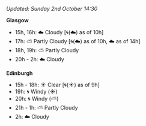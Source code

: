 *Updated: Sunday 2nd October 14:30*

**Glasgow**

* 15h, 16h: :cloud: Cloudy [:cyclone:(:cloud:) as of 10h]
* 17h: :partly_sunny: Partly Cloudy [:cyclone:(:cloud:) as of 10h, :cloud: as of 14h]
* 18h, 19h: :partly_sunny: Partly Cloudy
* 20h - 2h: :cloud: Cloudy

**Edinburgh**

* 15h - 18h: :sunny: Clear [:cyclone:(:sunny:) as of 9h]
* 19h: :cyclone: Windy (:sunny:)
* 20h: :cyclone: Windy (:partly_sunny:)
* 21h - 1h: :partly_sunny: Partly Cloudy
* 2h: :cloud: Cloudy
